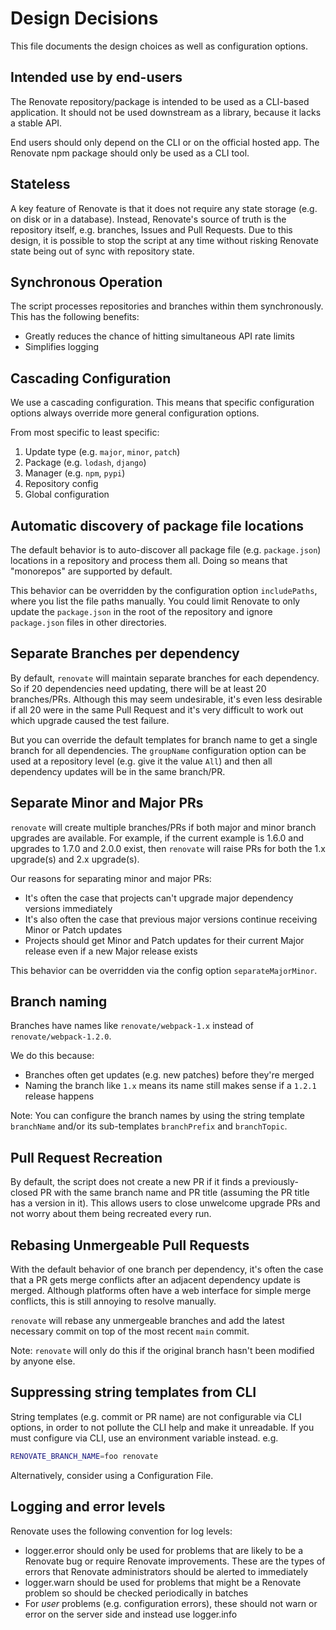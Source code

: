 # Design Decisions

This file documents the design choices as well as configuration options.

## Intended use by end-users

The Renovate repository/package is intended to be used as a CLI-based application.
It should not be used downstream as a library, because it lacks a stable API.

End users should only depend on the CLI or on the official hosted app.
The Renovate npm package should only be used as a CLI tool.

## Stateless

A key feature of Renovate is that it does not require any state storage (e.g. on disk or in a database).
Instead, Renovate's source of truth is the repository itself, e.g. branches, Issues and Pull Requests.
Due to this design, it is possible to stop the script at any time without risking Renovate state being out of sync with repository state.

## Synchronous Operation

The script processes repositories and branches within them synchronously.
This has the following benefits:

- Greatly reduces the chance of hitting simultaneous API rate limits
- Simplifies logging

## Cascading Configuration

We use a cascading configuration.
This means that specific configuration options always override more general configuration options.

From most specific to least specific:

1. Update type (e.g. `major`, `minor`, `patch`)
1. Package (e.g. `lodash`, `django`)
1. Manager (e.g. `npm`, `pypi`)
1. Repository config
1. Global configuration

## Automatic discovery of package file locations

The default behavior is to auto-discover all package file (e.g. `package.json`) locations in a repository and process them all.
Doing so means that "monorepos" are supported by default.

This behavior can be overridden by the configuration option `includePaths`, where you list the file paths manually.
You could limit Renovate to only update the `package.json` in the root of the repository and ignore `package.json` files in other directories.

## Separate Branches per dependency

By default, `renovate` will maintain separate branches for each dependency.
So if 20 dependencies need updating, there will be at least 20 branches/PRs.
Although this may seem undesirable, it's even less desirable if all 20 were in the same Pull Request and it's very difficult to work out which upgrade caused the test failure.

But you can override the default templates for branch name to get a single branch for all dependencies.
The `groupName` configuration option can be used at a repository level (e.g. give it the value `All`) and then all dependency updates will be in the same branch/PR.

## Separate Minor and Major PRs

`renovate` will create multiple branches/PRs if both major and minor branch upgrades are available.
For example, if the current example is 1.6.0 and upgrades to 1.7.0 and 2.0.0 exist, then `renovate` will raise PRs for both the 1.x upgrade(s) and 2.x upgrade(s).

Our reasons for separating minor and major PRs:

- It's often the case that projects can't upgrade major dependency versions immediately
- It's also often the case that previous major versions continue receiving Minor or Patch updates
- Projects should get Minor and Patch updates for their current Major release even if a new Major release exists

This behavior can be overridden via the config option `separateMajorMinor`.

## Branch naming

Branches have names like `renovate/webpack-1.x` instead of `renovate/webpack-1.2.0`.

We do this because:

- Branches often get updates (e.g. new patches) before they're merged
- Naming the branch like `1.x` means its name still makes sense if a `1.2.1` release happens

Note: You can configure the branch names by using the string template `branchName` and/or its sub-templates `branchPrefix` and `branchTopic`.

## Pull Request Recreation

By default, the script does not create a new PR if it finds a previously-closed PR with the same branch name and PR title (assuming the PR title has a version in it).
This allows users to close unwelcome upgrade PRs and not worry about them being recreated every run.

## Rebasing Unmergeable Pull Requests

With the default behavior of one branch per dependency, it's often the case that a PR gets merge conflicts after an adjacent dependency update is merged.
Although platforms often have a web interface for simple merge conflicts, this is still annoying to resolve manually.

`renovate` will rebase any unmergeable branches and add the latest necessary commit on top of the most recent `main` commit.

Note: `renovate` will only do this if the original branch hasn't been modified by anyone else.

## Suppressing string templates from CLI

String templates (e.g. commit or PR name) are not configurable via CLI options, in order to not pollute the CLI help and make it unreadable.
If you must configure via CLI, use an environment variable instead. e.g.

```sh
RENOVATE_BRANCH_NAME=foo renovate
```

Alternatively, consider using a Configuration File.

## Logging and error levels

Renovate uses the following convention for log levels:

- logger.error should only be used for problems that are likely to be a Renovate bug or require Renovate improvements. These are the types of errors that Renovate administrators should be alerted to immediately
- logger.warn should be used for problems that might be a Renovate problem so should be checked periodically in batches
- For _user_ problems (e.g. configuration errors), these should not warn or error on the server side and instead use logger.info
